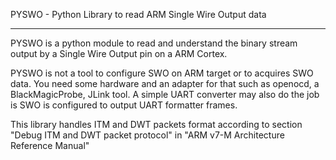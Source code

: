 PYSWO - Python Library to read ARM Single Wire Output data
__________________________________________________________

PYSWO is a python module to read and understand the binary stream output by a Single Wire Output pin on a ARM Cortex.

PYSWO is not a tool to configure SWO on ARM target or to acquires SWO data. You need some hardware and an adapter for
that such as openocd, a BlackMagicProbe, JLink tool. A simple UART converter may also do the job is SWO is configured
to output UART formatter frames.

This library handles ITM and DWT packets format according to section "Debug ITM and DWT packet protocol" in
 "ARM v7-M Architecture Reference Manual"
